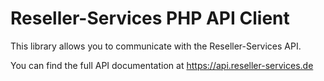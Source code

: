 Reseller-Services PHP API Client
=======================

This library allows you to communicate with the Reseller-Services API.

You can find the full API documentation at https://api.reseller-services.de